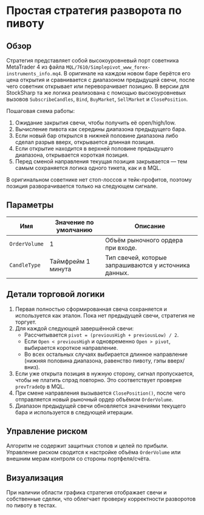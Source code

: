 # Простая стратегия разворота по пивоту

## Обзор
Стратегия представляет собой высокоуровневый порт советника MetaTrader 4 из файла `MQL/7610/Simplepivot_www_forex-instruments_info.mq4`. В оригинале на каждом новом баре берётся его цена открытия и сравнивается с диапазоном предыдущей свечи, после чего советник открывает или переворачивает позицию. В версии для StockSharp та же логика реализована с помощью высокоуровневых вызовов `SubscribeCandles`, `Bind`, `BuyMarket`, `SellMarket` и `ClosePosition`.

Пошаговая схема работы:

1. Ожидание закрытия свечи, чтобы получить её open/high/low.
2. Вычисление пивота как середины диапазона предыдущего бара.
3. Если новый бар открылся в нижней половине диапазона либо сделал разрыв вверх, открывается длинная позиция.
4. Если открытие находится в верхней половине предыдущего диапазона, открывается короткая позиция.
5. Перед сменой направления текущая позиция закрывается — тем самым сохраняется логика одного тикета, как и в MQL.

В оригинальном советнике нет стоп-лоссов и тейк-профитов, поэтому позиция разворачивается только на следующем сигнале.

## Параметры
| Имя | Значение по умолчанию | Описание |
| --- | --------------------- | -------- |
| `OrderVolume` | 1 | Объём рыночного ордера при входе. |
| `CandleType` | Таймфрейм 1 минута | Тип свечей, которые запрашиваются у источника данных. |

## Детали торговой логики
1. Первая полностью сформированная свеча сохраняется и используется как эталон. Пока нет предыдущей свечи, стратегия не торгует.
2. Для каждой следующей завершённой свечи:
   - Рассчитывается `pivot = (previousHigh + previousLow) / 2`.
   - Если `Open < previousHigh` и одновременно `Open > pivot`, выбирается короткое направление.
   - Во всех остальных случаях выбирается длинное направление (нижняя половина диапазона, равенство пивоту, гэпы вверх/вниз).
3. Если уже открыта позиция в нужную сторону, сигнал пропускается, чтобы не платить спрэд повторно. Это соответствует проверке `prevTradeOp` в MQL.
4. При смене направления вызывается `ClosePosition()`, после чего отправляется новый рыночный ордер объёмом `OrderVolume`.
5. Диапазон предыдущей свечи обновляется значениями текущего бара и используется в следующей итерации.

## Управление риском
Алгоритм не содержит защитных стопов и целей по прибыли. Управление риском сводится к настройке объёма `OrderVolume` или внешним мерам контроля со стороны портфеля/счёта.

## Визуализация
При наличии области графика стратегия отображает свечи и собственные сделки, что облегчает проверку корректности разворотов по пивоту в тестах.
